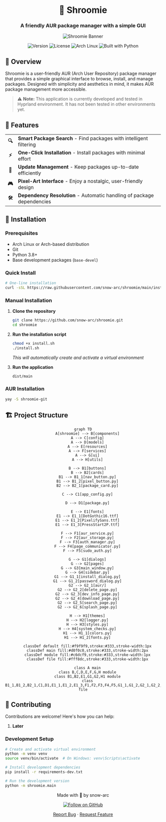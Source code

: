 <div align="center">

# 🍄 Shroomie

### A friendly AUR package manager with a simple GUI

<img src="/api/placeholder/800/300" alt="Shroomie Banner" />

![Version](https://img.shields.io/badge/version-1.0.0-blue)
![License](https://img.shields.io/badge/license-MIT-green)
![Arch Linux](https://img.shields.io/badge/Arch%20Linux-1793D1?logo=arch-linux&logoColor=white)
![Built with Python](https://img.shields.io/badge/Python-3.8+-yellow?logo=python&logoColor=white)

</div>

## 📖 Overview

Shroomie is a user-friendly AUR (Arch User Repository) package manager that provides a simple graphical interface to browse, install, and manage packages. Designed with simplicity and aesthetics in mind, it makes AUR package management more accessible.

> ⚠️ **Note:** This application is currently developed and tested in Hyprland environment. It has not been tested in other environments yet.

## 🌟 Features

<div align="center">
  <table>
    <tr>
      <td align="center"><b>🔍</b></td>
      <td><b>Smart Package Search</b> - Find packages with intelligent filtering</td>
    </tr>
    <tr>
      <td align="center"><b>⚡</b></td>
      <td><b>One-Click Installation</b> - Install packages with minimal effort</td>
    </tr>
    <tr>
      <td align="center"><b>🔄</b></td>
      <td><b>Update Management</b> - Keep packages up-to-date efficiently</td>
    </tr>
    <tr>
      <td align="center"><b>🎮</b></td>
      <td><b>Pixel-Art Interface</b> - Enjoy a nostalgic, user-friendly design</td>
    </tr>
    <tr>
      <td align="center"><b>🛠️</b></td>
      <td><b>Dependency Resolution</b> - Automatic handling of package dependencies</td>
    </tr>
  </table>
</div>

## 🔧 Installation



### Prerequisites
- Arch Linux or Arch-based distribution
- Git
- Python 3.8+
- Base development packages (`base-devel`)

### Quick Install

```bash
# One-line installation
curl -sSL https://raw.githubusercontent.com/snow-arc/shroomie/main/install.sh | bash
```

### Manual Installation

1. **Clone the repository**
   ```bash
   git clone https://github.com/snow-arc/shroomie.git
   cd shroomie
   ```

2. **Run the installation script**
   ```bash
   chmod +x install.sh
   ./install.sh
   ```
   *This will automatically create and activate a virtual environment*

3. **Run the application**
   ```bash
   dist/main
   ```

### AUR Installation
```bash
yay -S shroomie-git
```

## 🏗️ Project Structure

<div align="center">

```mermaid
graph TD
    A[shroomie] --> B[components]
    A --> C[config]
    A --> D[models]
    A --> E[resources]
    A --> F[services]
    A --> G[ui]
    A --> H[utils]
    
    B --> B1[buttons]
    B --> B2[cards]
    B1 --> B1_1[nav_button.py]
    B1 --> B1_2[pixel_button.py]
    B2 --> B2_1[package_card.py]
    
    C --> C1[app_config.py]
    
    D --> D1[package.py]
    
    E --> E1[fonts]
    E1 --> E1_1[DotGothic16.ttf]
    E1 --> E1_2[PixelifySans.ttf]
    E1 --> E1_3[PressStart2P.ttf]
    
    F --> F1[aur_service.py]
    F --> F2[aur_storage.py]
    F --> F3[auth_manager.py]
    F --> F4[page_communicator.py]
    F --> F5[sudo_auth.py]
    
    G --> G1[dialogs]
    G --> G2[pages]
    G --> G3[main_window.py]
    G --> G4[sidebar.py]
    G1 --> G1_1[install_dialog.py]
    G1 --> G1_2[password_dialog.py]
    G2 --> G2_1[aur/]
    G2 --> G2_2[delete_page.py]
    G2 --> G2_3[dev_info_page.py]
    G2 --> G2_4[download_page.py]
    G2 --> G2_5[search_page.py]
    G2 --> G2_6[splash_page.py]
    
    H --> H1[themes]
    H --> H2[logger.py]
    H --> H3[styles.py]
    H --> H4[system_checks.py]
    H1 --> H1_1[colors.py]
    H1 --> H1_2[fonts.py]
    
    classDef default fill:#f9f9f9,stroke:#333,stroke-width:1px
    classDef main fill:#d0f0c0,stroke:#333,stroke-width:2px
    classDef module fill:#c6dcf9,stroke:#333,stroke-width:1px
    classDef file fill:#fff8dc,stroke:#333,stroke-width:1px
    
    class A main
    class B,C,D,E,F,G,H module
    class B1,B2,E1,G1,G2,H1 module
    class B1_1,B1_2,B2_1,C1,D1,E1_1,E1_2,E1_3,F1,F2,F3,F4,F5,G1_1,G1_2,G2_1,G2_2,G2_3,G2_4,G2_5,G2_6,G3,G4,H1_1,H1_2,H2,H3,H4 file
```

</div>


## 🤝 Contributing

Contributions are welcome! Here's how you can help:

1. **Later**

### Development Setup

```bash
# Create and activate virtual environment
python -m venv venv
source venv/bin/activate  # On Windows: venv\Scripts\activate

# Install development dependencies
pip install -r requirements-dev.txt

# Run the development version
python -m shroomie.main
```








<div align="center">
  <p>Made with 🍄 by snow-arc</p>
  
  <a href="https://github.com/snow-arc">
    <img src="https://img.shields.io/github/followers/snow-arc?style=social" alt="Follow on GitHub">
  </a>
  
  <p>
    <a href="https://github.com/snow-arc/shroomie/issues">Report Bug</a>
    ·
    <a href="https://github.com/snow-arc/shroomie/issues">Request Feature</a>
  </p>
</div>
